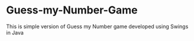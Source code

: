 # Guess-my-Number-Game
This is simple version of Guess my Number game developed using Swings in Java
